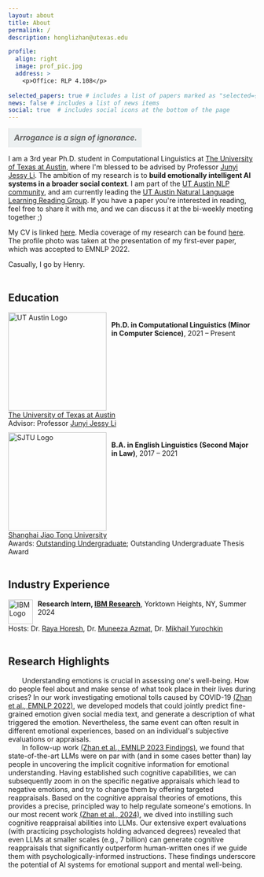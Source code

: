 ```yaml
---
layout: about
title: About
permalink: /
description: honglizhan@utexas.edu

profile:
  align: right
  image: prof_pic.jpg
  address: >
    <p>Office: RLP 4.108</p>
    
selected_papers: true # includes a list of papers marked as "selected={true}"
news: false # includes a list of news items
social: true  # includes social icons at the bottom of the page
---
```


<blockquote style="display: inline-block; margin: 0; padding: 10px; background-color: #ecf0f1; font-style: italic; font-size: 1.1em;"><strong><em>Arrogance is a sign of ignorance.</em></strong></blockquote>

I am a 3rd year Ph.D. student in Computational Linguistics at <a href="https://www.utexas.edu/">The University of Texas at Austin</a>, where I'm blessed to be advised by Professor <a href="https://jessyli.com/">Junyi Jessy Li</a>. The ambition of my research is to <strong>build emotionally intelligent AI systems in a broader social context</strong>. I am part of the <a href="https://www.nlp.utexas.edu/">UT Austin NLP community</a>, and am currently leading the <a href="https://honglizhan.github.io/NLL/">UT Austin Natural Language Learning Reading Group</a>. If you have a paper you're interested in reading, feel free to share it with me, and we can discuss it at the bi-weekly meeting together ;)


<!---- <a href="https://asol.ling.utexas.edu/">Associated Students of Linguistics</a> I received my B.A. in English (Linguistics) as an outstanding graduate from <a href="https://en.sjtu.edu.cn/">Shanghai Jiao Tong University</a> in 2021. During my undergraduate studies there, I was very fortunate to be guided academically by wonderful professors including Professor <a href="https://sfl.sjtu.edu.cn/Data/View/1814">Xinchao Guan</a>, Professor <a href="https://sfl.sjtu.edu.cn/Data/View/1774">Zhenhua Wang</a>, and Professor <a href="https://sfl.sjtu.edu.cn/Data/View/1931">Fengchao Zhen</a>.

You can find my CV [here](https://honglizhan.github.io/assets/pdf/CV.pdf).-->

My CV is linked [here](https://honglizhan.github.io/assets/pdf/CV.pdf). Media coverage of my research can be found [here](https://honglizhan.github.io/media_coverage/). The profile photo was taken at the presentation of my first-ever paper, which was accepted to EMNLP 2022.

Casually, I go by Henry.<br/><br/>

<!---- I'm also a cellist since 4 years old. In my free time, I like to practice the cello and play golf. You can find more details about my cello journey [here](https://honglizhan.github.io/life/). I write diaries [here](https://honglizhan.github.io/Hongli_Diaries/).-->

<!---- My advisor calls me a tweet pro :P-->

<div class="education">
  <h2>Education</h2>
    <div class="education-title">
      <img src="https://raw.githubusercontent.com/honglizhan/honglizhan.github.io/master/assets/img/University_of_Texas_at_Austin_logo.svg" alt="UT Austin Logo" style="width:200px; height:auto; float:left; margin-right:10px"><br>
      <strong>Ph.D. in Computational Linguistics (Minor in Computer Science)</strong>, 2021 &ndash; Present
    </div>
      <a href="https://www.utexas.edu/">The University of Texas at Austin</a>
      <br>
      Advisor: Professor <a href="https://jessyli.com/">Junyi Jessy Li</a>
    <div class="education-title">
      <img src="https://raw.githubusercontent.com/honglizhan/honglizhan.github.io/master/assets/img/sjtu_banner_red.svg" alt="SJTU Logo" style="width:200px; height:auto; float:left; margin-right:10px;"><br>
      <strong>B.A. in English Linguistics (Second Major in Law)</strong>, 2017 &ndash; 2021
    </div>
      <a href="https://en.sjtu.edu.cn/">Shanghai Jiao Tong University</a>
      <!---- <br>
      Advisors: Professor <a href="https://sfl.sjtu.edu.cn/Data/View/1774">Zhenhua Wang</a>, Professor <a href="https://sfl.sjtu.edu.cn/Data/View/1931">Fengchao Zhen</a>-->
      <br>
      Awards: <a href="https://sfl.sjtu.edu.cn/Data/View/5045">Outstanding Undergraduate</a>; Outstanding Undergraduate Thesis Award
</div>

<br/>

<div class="education">
  <h2>Industry Experience</h2>
    <div class="education-title">
      <img src="https://upload.wikimedia.org/wikipedia/commons/5/51/IBM_logo.svg" alt="IBM Logo" style="width:50px; height:auto; float:left; margin-right:10px;">
      <strong>Research Intern, <a href="https://research.ibm.com/">IBM Research</a></strong>, Yorktown Heights, NY, Summer 2024
    </div>
      Hosts: Dr. <a href="https://www.linkedin.com/in/raya-horesh/">Raya Horesh</a>, Dr. <a href="https://www.linkedin.com/in/muneeza-azmat-b4702851">Muneeza Azmat</a>, Dr. <a href="https://moonfolk.github.io/">Mikhail Yurochkin</a>
</div>


<br/>

<div class="education">
  <h2>Research Highlights</h2>
    &ensp;&ensp;&ensp;&ensp;Understanding emotions is crucial in assessing one's well-being. How do people feel about and make sense of what took place in their lives during crises? In our work investigating emotional tolls caused by COVID-19 <a href="https://aclanthology.org/2022.emnlp-main.642/">(Zhan et al., EMNLP 2022)</a>, we developed models that could jointly predict fine-grained emotion given social media text, and generate a description of what triggered the emotion. Nevertheless, the same event can often result in different emotional experiences, based on an individual's subjective evaluations or appraisals.
    <br>
    &ensp;&ensp;&ensp;&ensp;In follow-up work <a href="https://aclanthology.org/2023.findings-emnlp.962/">(Zhan et al., EMNLP 2023 Findings)</a>, we found that state-of-the-art LLMs were on par with (and in some cases better than) lay people in uncovering the implicit cognitive information for emotional understanding. Having established such cognitive capabilities, we can subsequently zoom in on the specific negative appraisals which lead to negative emotions, and try to change them by offering targeted reappraisals. Based on the cognitive appraisal theories of emotions, this provides a precise, principled way to help regulate someone's emotions. In our most recent work <a href="https://arxiv.org/abs/2404.01288">(Zhan et al., 2024)</a>, we dived into instilling such cognitive reappraisal abilities into LLMs. Our extensive expert evaluations (with practicing psychologists holding advanced degrees) revealed that even LLMs at smaller scales (e.g., 7 billion) can generate cognitive reappraisals that significantly outperform human-written ones if we guide them with psychologically-informed instructions. These findings underscore the potential of AI systems for emotional support and mental well-being.
</div>


<style>
  .education strong {
    font-weight: bold;
  }
  .education-title {
    overflow: auto;
  }
  .education-title:first-of-type {
  margin-top: 15px; /* or adjust the value to your desired distance */
  }
  .education-title:nth-of-type(2) {
  margin-top: 10px; /* or adjust the value to your desired distance */
  }
</style>